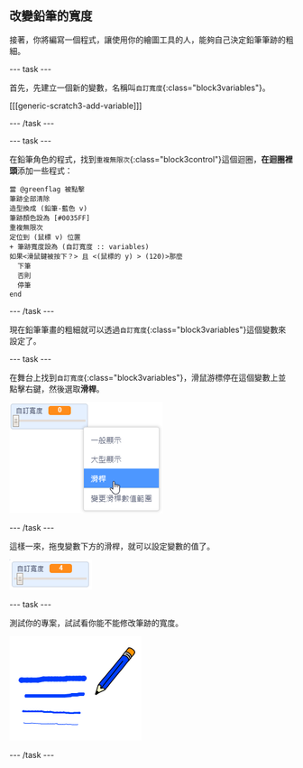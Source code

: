 ## 改變鉛筆的寬度

接著，你將編寫一個程式，讓使用你的繪圖工具的人，能夠自己決定鉛筆筆跡的粗細。

\--- task \---

首先，先建立一個新的變數，名稱叫`自訂寬度`{:class="block3variables"}。

[[[generic-scratch3-add-variable]]]

\--- /task \---

\--- task \---

在鉛筆角色的程式，找到`重複無限次`{:class="block3control"}這個迴圈，**在迴圈裡頭**添加一些程式：

```blocks3
當 @greenflag 被點擊
筆跡全部清除
造型換成 (鉛筆-藍色 v)
筆跡顏色設為 [#0035FF]
重複無限次
定位到 (鼠標 v) 位置
+ 筆跡寬度設為 (自訂寬度 :: variables)
如果<滑鼠鍵被按下？> 且 <(鼠標的 y) > (120)>那麼
  下筆
  否則
  停筆
end
```

\--- /task \---

現在鉛筆筆畫的粗細就可以透過`自訂寬度`{:class="block3variables"}這個變數來設定了。

\--- task \---

在舞台上找到`自訂寬度`{:class="block3variables"}，滑鼠游標停在這個變數上並點擊右鍵，然後選取**滑桿**。

![截圖](images/paint-slider.png)

\--- /task \---

這樣一來，拖曳變數下方的滑桿，就可以設定變數的值了。

![截圖](images/paint-slider-change.png)

\--- task \---

測試你的專案，試試看你能不能修改筆跡的寬度。

![截圖](images/paint-width-test.png)

\--- /task \---